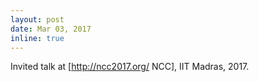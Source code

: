 ```yaml
---
layout: post
date: Mar 03, 2017
inline: true
---
```


Invited talk at [http://ncc2017.org/ NCC], IIT Madras, 2017.
